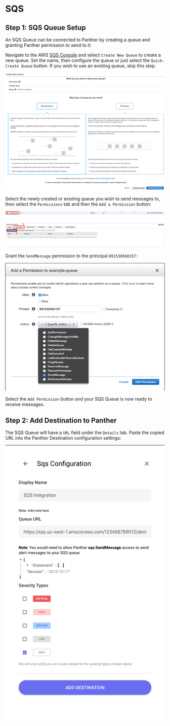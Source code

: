 # SQS

## Step 1: SQS Queue Setup

An SQS Queue can be connected to Panther by creating a queue and granting Panther permission to send to it:

Navigate to the AWS [SQS Console](https://console.aws.amazon.com/sqs/home) and select `Create New Queue` to create a new queue. Set the name, then configure the queue or just select the `Quick-Create Queue` button. If you wish to use an existing queue, skip this step.

![](../.gitbook/assets/screen-shot-2019-11-08-at-8.23.27-am%20%281%29.png)

Select the newly created or existing queue you wish to send messages to, then select the `Permissions` tab and then the `Add a Permission` button:

![](../.gitbook/assets/screen-shot-2019-11-08-at-8.25.01-am%20%282%29.png)

Grant the `SendMessage` permission to the principal `891530560157`:

![](../.gitbook/assets/screen-shot-2019-11-08-at-8.29.20-am%20%281%29.png)

Select the `Add Permission` button and your SQS Queue is now ready to receive messages.

## Step 2: Add Destination to Panther

The SQS Queue will have a `URL` field under the `Details` tab. Paste the copied URL into the Panther Destination configuration settings:

![](../.gitbook/assets/screen-shot-2019-10-31-at-4.38.55-pm%20%281%29.png)

